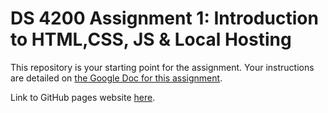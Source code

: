 # DS 4200 Assignment 1: Introduction to HTML,CSS, JS & Local Hosting

This repository is your starting point for the assignment. Your instructions are detailed on [the Google Doc for this assignment](https://docs.google.com/document/d/1lVjqDSmq1ZPwEk-sG8E4vqbU4gPt4H0Qdtk1Vcu0H50/edit?usp=sharing).

Link to GitHub pages website [here](https://neu-ds-4200-s20.github.io/assignment-1-getting-started-with-web-ecolladay/).

